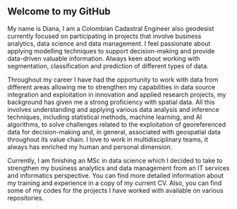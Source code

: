 ## Welcome to my GitHub

My name is Diana, I am a Colombian Cadastral Engineer also geodesist currently focused on participating in projects that involve business analytics, data science and data management. I feel passionate about applying modelling techniques to support decision-making and provide data-driven valuable information. Always keen about working with segmentation, classification and prediction of different types of data.  

Throughout my career I have had the opportunity to work with data from different areas allowing me to strengthen my capabilities in data source integration and exploitation in innovation and applied research projects, my background has given me a strong proficiency with spatial data. All this involves understanding and applying various data analysis and inference techniques, including statistical methods, machine learning, and AI algorithms, to solve challenges related to the exploitation of georeferenced data for decision-making and, in general, associated with geospatial data throughout its value chain. I love to work in multidisciplinary teams, it always has enriched my human and personal dimension.

Currently, I am finishing an MSc in data science which I decided to take to strengthen my business analytics and data management from an IT services and informatics perspective. You can find more detailed information about my training and experience in a copy of my current CV. Also, you can find some of my codes for the projects I have worked with available on various repositories.
